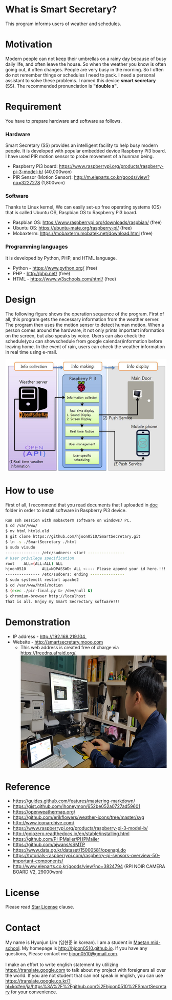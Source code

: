 # What is Smart Secretary?
This program informs users of weather and schedules.

# Motivation
Modern people can not keep their umbrellas on a rainy day because of busy daily life, and often leave the house. So when the weather you know is often going out, it often changes. People are very busy in the morning.
So I often do not remember things or schedules I need to pack. I need a personal assistant to solve these problems. I named this device __smart secretary__ (SS). The recommended pronunciation is **"double s"**.

# Requirement
You have to prepare hardware and software as follows.

### Hardware
Smart Secretary (SS) provides an intelligent facility to help busy modern people. It is developed with popular
embedded device Raspberry Pi3 board. I have used PIR motion sensor to probe movement of a hunman being.
* Raspberry Pi3 board: https://www.raspberrypi.org/products/raspberry-pi-3-model-b/ (40,000won)
* PIR Sensor (Motion Sensor): http://m.eleparts.co.kr/goods/view?no=3227278 (1,800won)

### Software
Thanks to Linux kernel, We can easily set-up free operating systems (OS) that is called Ubuntu OS, Raspbian OS
to Raspberry Pi3 board.
* Raspbian OS: https://www.raspberrypi.org/downloads/raspbian/ (free)
* Ubuntu OS: https://ubuntu-mate.org/raspberry-pi/ (free)
* Mobaxterm: https://mobaxterm.mobatek.net/download.html (free)

### Programming languages
It is developed by Python, PHP, and HTML language.
* Python - https://www.python.org/ (free)
* PHP - http://php.net/ (free)
* HTML - https://www.w3schools.com/html/ (free)

# Design
The following figure shows the operation sequence of the program. First of all, this program gets the necessary information from the weather server. The program then uses the motion sensor to detect human motion. When a person comes around the hardware, it not only prints important information on the screen, but also speaks by voice. Users can also check the schedule(you can showschedule from google calendar)information before leaving home. In the event of rain, users can check the weather information in real time using e-mail.

<img src=./pic/ss-diagram.jpg border=0 width=800 height=350> </img>


# How to use
First of all, I recommend that you read documents that I uploaded in [doc](doc/README.md) folder in order to install software in Raspberry Pi3 device.
```bash
Run ssh session with mobaxterm software on windows7 PC.
$ cd /var/www/
$ mv html htmld.old
$ git clone https://github.com/hjoon0510/SmartSecretary.git
$ ln -s ./SmartSecretary ./html
$ sudo visudo
--------------- /etc/sudoers: start ----------------
# User privilege specification
root    ALL=(ALL:ALL) ALL
hjoon0510       ALL=NOPASSWD: ALL <---- Please append your id here.!!!!
--------------- /etc/sudoers: ending ---------------
$ sudo systemctl restart apache2
$ cd /var/www/html/motion
$ (exec ./pir-final.py &> /dev/null &)
$ chromium-browser http://localhost
That is all. Enjoy my Smart Secrectary software!!! 
```

# Demonstration
* IP address - http://192.168.219.104 
* Website - http://smartsecretary.mooo.com
   * This web address is created free of charge via https://freedns.afraid.org/.
<img src=https://github.com/hjoon0510/SmartSecretary/blob/master/pic/demo6.jpg border=0 width=500 height=350> </img>


# Reference
* https://guides.github.com/features/mastering-markdown/
* https://gist.github.com/ihoneymon/652be052a0727ad59601
* https://openweathermap.org/
* https://github.com/erikflowers/weather-icons/tree/master/svg
* http://www.iconarchive.com/
* https://www.raspberrypi.org/products/raspberry-pi-3-model-b/
* http://gpiozero.readthedocs.io/en/stable/installing.html
* https://github.com/PHPMailer/PHPMailer
* https://github.com/ajwans/sSMTP
* https://www.data.go.kr/dataset/15000581/openapi.do
* https://tutorials-raspberrypi.com/raspberry-pi-sensors-overview-50-important-components/
* http://www.eleparts.co.kr/goods/view?no=3824794 (RPI NOIR CAMERA BOARD V2, 29000won)

# License
Please read [Star License](LICENSE.md) clause.

# Contact
My name is Hyunjun Lim (임현준 in korean). I am a student in [Maetan mid-school](http://maetan.ms.kr/). My homepage is http://hjoon0510.github.io. If you have any questions, Please contact me hjoon0510@gmail.com.
<br><br>
I make an effort to write english statement by utilizing https://translate.google.com to talk about my project with foreigners all over the world. If you are not student that can not speak in english, you can use https://translate.google.co.kr/?hl=ko#en/ja/https%3A%2F%2Fgithub.com%2Fhjoon0510%2FSmartSecretary for your convenience.
